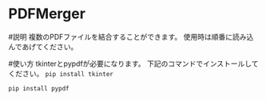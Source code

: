 # PDFMerger

#説明
複数のPDFファイルを結合することができます。
使用時は順番に読み込んであげてください。

#使い方
tkinterとpypdfが必要になります。
下記のコマンドでインストールしてください。
`pip install tkinter`

`pip install pypdf`

